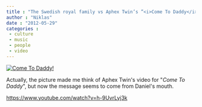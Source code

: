 ```yaml
---
title : "The Swedish royal family vs Aphex Twin’s ”<i>Come To Daddy</i>”"
author : "Niklas"
date : "2012-05-29"
categories : 
 - culture
 - music
 - people
 - video
---
```


[![Come To Daddy!](https://niklasblog.com/wp-content/2012-05-28-royals.jpg "Come To Daddy!")](https://niklasblog.com/?attachment_id=10795)

Actually, the picture made me think of Aphex Twin's video for "_Come To Daddy_", but now the message seems to come from Daniel's mouth.

https://www.youtube.com/watch?v=h-9UvrLyj3k
